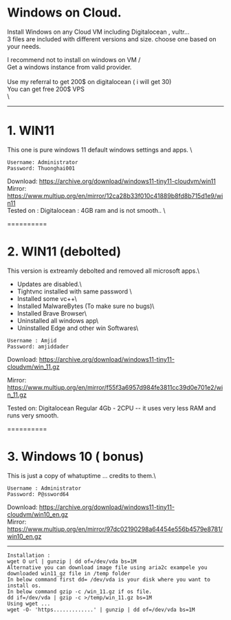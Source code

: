 # Windows on Cloud.

Install Windows on any Cloud VM including Digitalocean , vultr... \
3 files are included with different versions and size. choose one based on your needs.

I recommend not to install on windows on VM / \
Get a windows instance from valid provider. \
\
Use my referral to get 200$ on digitalocean ( i will get 30)\
You can get free 200$ VPS\
\

---------------------------------------------------------------
# 1. WIN11
This one is pure windows 11 default windows settings and apps. \
```
Username: Administrator
Password: Thuonghai001
```

Download: https://archive.org/download/windows11-tiny11-cloudvm/win11 \
Mirror: https://www.multiup.org/en/mirror/12ca28b33f010c41889b8fd8b715d1e9/win11	\
Tested on : Digitalocean : 4GB ram and is not smooth.. \

==========

# 2.  WIN11 (debolted) 
This version is extreamly debolted and removed all microsoft apps.\
- Updates are disabled.\
- Tightvnc installed with same password \
- Installed some vc++\
- Installed MalwareBytes (To make sure no bugs)\
- Installed Brave Browser\
- Uninstalled all windows app\ 
- Uninstalled Edge and other win Softwares\
```
Username : Amjid 
Password: amjiddader
```

Download: https://archive.org/download/windows11-tiny11-cloudvm/win_11.gz 

Mirror: https://www.multiup.org/en/mirror/f55f3a6957d984fe3811cc39d0e701e2/win_11.gz 

Tested on: Digitalocean Regular 4Gb - 2CPU -- it uses very less RAM and runs very smooth.

==========
# 3. Windows 10 ( bonus)
This is just a copy of whatuptime ... credits to them.\
```
Username : Administrator
Password: P@ssword64
```

Download: https://archive.org/download/windows11-tiny11-cloudvm/win10_en.gz \
Mirror: https://www.multiup.org/en/mirror/97dc02190298a64454e556b4579e8781/win10_en.gz

------------------------
```
Installation :
wget O url | gunzip | dd of=/dev/vda bs=1M
Alternative you can download image file using aria2c exampele you downloaded win11_gz file in /temp folder 
In below command first dd= /dev/vda is your disk where you want to install os.
In below command gzip -c /win_11.gz if os file.
dd if=/dev/vda | gzip -c >/temp/win_11.gz bs=1M
Using wget ...
wget -O- 'https.............' | gunzip | dd of=/dev/vda bs=1M
```
